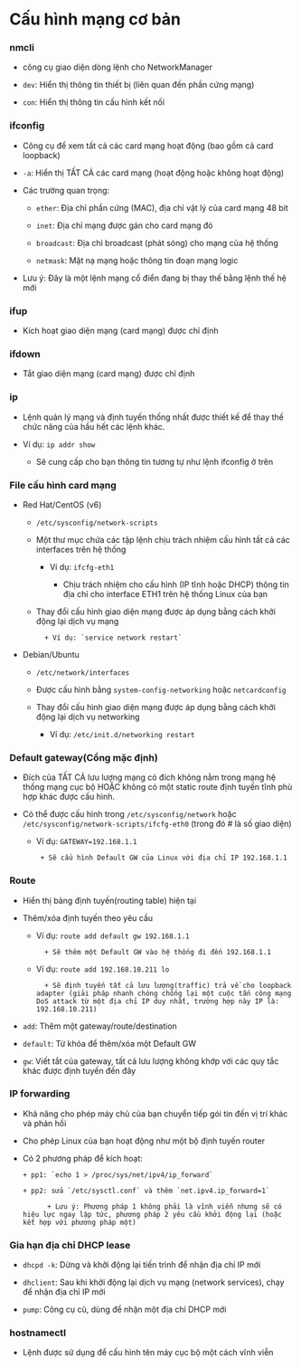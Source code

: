 # Cấu hình mạng cơ bản

### nmcli

- công cụ giao diện dòng lệnh cho NetworkManager  

- `dev`: Hiển thị thông tin thiết bị (liên quan đến phần cứng mạng)  

- `con`: Hiển thị thông tin cấu hình kết nối

### ifconfig 
 
- Công cụ để xem tất cả các card mạng hoạt động (bao gồm cả card loopback)  

- `-a`: Hiển thị TẤT CẢ các card mạng (hoạt động hoặc không hoạt động)  

- Các trường quan trọng:

   	+ `ether`: Địa chỉ phần cứng (MAC), địa chỉ vật lý của card mạng 48 bit  
    
   	+ `inet`: Địa chỉ mạng được gán cho card mạng đó  
    
    + `broadcast`: Địa chỉ broadcast (phát sóng) cho mạng của hệ thống  
    
    + `netmask`: Mặt nạ mạng hoặc thông tin đoạn mạng logic  

- Lưu ý: Đây là một lệnh mạng cổ điển đang bị thay thế bằng lệnh thế hệ mới

### ifup

- Kích hoạt giao diện mạng (card mạng) được chỉ định

### ifdown

- Tắt giao diện mạng (card mạng) được chỉ định 

### ip  

- Lệnh quản lý mạng và định tuyến thống nhất được thiết kế để thay thế chức năng của hầu 
hết các lệnh khác. 

- Ví dụ: `ip addr show`  
   
   + Sẽ cung cấp cho bạn thông tin tương tự như lệnh ifconfig ở trên 

### File cấu hình card mạng 

- Red Hat/CentOS (v6)  

	+  `/etc/sysconfig/network-scripts` 
           
    + Một thư mục chứa các tập lệnh chịu trách nhiệm cấu hình tất cả các interfaces trên hệ thống  
            
       	+ Ví dụ: `ifcfg-eth1`  
                
            + Chịu trách nhiệm cho cấu hình (IP tĩnh hoặc DHCP) thông tin địa chỉ cho interface ETH1 trên hệ thống Linux của bạn  
	
	+ Thay đổi cấu hình giao diện mạng được áp dụng bằng cách khởi động lại dịch vụ mạng 
            
            + Ví dụ: `service network restart`  

- Debian/Ubuntu

    + `/etc/network/interfaces`  
    
    + Được cấu hình bằng `system-config-networking` hoặc `netcardconfig` 
    
    + Thay đổi cấu hình giao diện mạng được áp dụng bằng cách khởi động lại dịch vụ networking  
        
        + Ví dụ: `/etc/init.d/networking restart` 

### Default gateway(Cổng mặc định)

- Đích của TẤT CẢ lưu lượng mạng có đích không nằm trong mạng hệ thống mạng cục bộ 
HOẶC không có một static route định tuyến tĩnh phù hợp khác được cấu hình.

- Có thể được cấu hình trong `/etc/sysconfig/network` hoặc `/etc/sysconfig/network-scripts/ifcfg-eth0` (trong đó # là số giao diện)  
             
    + Ví dụ: `GATEWAY=192.168.1.1` 
           
           + Sẽ cấu hình Default GW của Linux với địa chỉ IP 192.168.1.1 

### Route  

- Hiển thị bảng định tuyến(routing table) hiện tại  

- Thêm/xóa định tuyến theo yêu cầu  
 	
 	+ Ví dụ: `route add default gw 192.168.1.1`  
            
           	+ Sẽ thêm một Default GW vào hệ thống đi đến 192.168.1.1  
    
    + Ví dụ: `route add 192.168.10.211 lo`
      
            + Sẽ định tuyến tất cả lưu lượng(traffic) trả về cho loopback adapter (giải pháp nhanh chóng chống lại một cuộc tấn công mạng DoS attack từ một địa chỉ IP duy nhất, trường hợp này IP là: 192.168.10.211)

- `add`: Thêm một gateway/route/destination 

- `default`: Từ khóa để thêm/xóa một Default GW  

- `gw`: Viết tắt của gateway, tất cả lưu lượng không khớp với các quy tắc khác được định tuyến đến đây  

### IP forwarding  

- Khả năng cho phép máy chủ của bạn chuyển tiếp gói tin đến vị trí khác và phản hồi  

- Cho phép Linux của bạn hoạt động như một bộ định tuyến router 
   
- Có 2 phương pháp để kích hoạt: 
 
      + pp1: `echo 1 > /proc/sys/net/ipv4/ip_forward` 
      
      + pp2: sửa `/etc/sysctl.conf` và thêm `net.ipv4.ip_forward=1`  
        
        	+ Lưu ý: Phương pháp 1 không phải là vĩnh viễn nhưng sẽ có hiệu lực ngay lập tức, phương pháp 2 yêu cầu khởi động lại (hoặc kết hợp với phương pháp một) 

### Gia hạn địa chỉ DHCP lease

- `dhcpd -k`: Dừng và khởi động lại tiến trình để nhận địa chỉ IP mới  
 
- `dhclient`: Sau khi khởi động lại dịch vụ mạng (network services), chạy để nhận địa chỉ IP mới  

- `pump`: Công cụ cũ, dùng để nhận một địa chỉ DHCP mới

### hostnamectl  

- Lệnh được sử dụng để cấu hình tên máy cục bộ một cách vĩnh viễn 